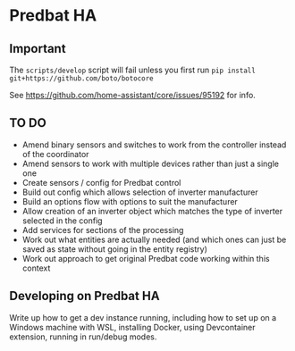 # Predbat HA

## Important

The `scripts/develop` script will fail unless you first run `pip install git+https://github.com/boto/botocore`

See <https://github.com/home-assistant/core/issues/95192> for info.

## TO DO

- Amend binary sensors and switches to work from the controller
instead of the coordinator
- Amend sensors to work with multiple devices rather than just
a single one
- Create sensors / config for Predbat control
- Build out config which allows selection of inverter manufacturer
- Build an options flow with options to suit the manufacturer
- Allow creation of an inverter object which matches the type of
inverter selected in the config
- Add services for sections of the processing
- Work out what entities are actually needed (and which ones can just be saved
as state without going in the entity registry)
- Work out approach to get original Predbat code working within this context

## Developing on Predbat HA

Write up how to get a dev instance running, including
how to set up on a Windows machine with WSL, installing Docker,
using Devcontainer extension, running in run/debug modes.
